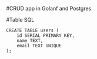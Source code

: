 #CRUD app in Golanf and Postgres

#Table SQL
```
CREATE TABLE users (
    id SERIAL PRIMARY KEY,
    name TEXT,
    email TEXT UNIQUE
);

```
